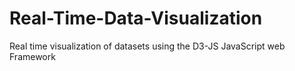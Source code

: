 # Real-Time-Data-Visualization
Real time visualization of datasets using the D3-JS JavaScript web Framework
